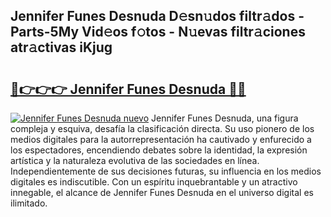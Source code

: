 ## Jennifer Funes Desnuda D𝚎sn𝚞dos filtr𝚊dos - Parts-5My Vid𝚎os f𝚘tos - N𝚞evas filtr𝚊ciones atr𝚊ctivas iKjug

# <h2><a href="http://mb5hpw.tromn.icu/?c=Jennifer+Funes+Desnuda">🔗👉👉👉 Jennifer Funes Desnuda 🔗🔗</a></h2>

[![Jennifer Funes Desnuda nuevo](https://i.imgur.com/pEAQMta.gif)](http://mb5hpw.tromn.icu/?c=Jennifer+Funes+Desnuda)
Jennifer Funes Desnuda, una figura compleja y esquiva, desafía la clasificación directa. Su uso pionero de los medios digitales para la autorrepresentación ha cautivado y enfurecido a los espectadores, encendiendo debates sobre la identidad, la expresión artística y la naturaleza evolutiva de las sociedades en línea. Independientemente de sus decisiones futuras, su influencia en los medios digitales es indiscutible. Con un espíritu inquebrantable y un atractivo innegable, el alcance de Jennifer Funes Desnuda en el universo digital es ilimitado.
